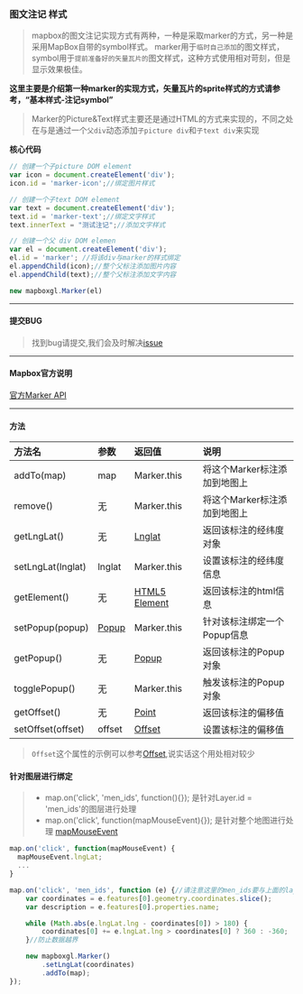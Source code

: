 ### 图文注记 样式
> mapbox的图文注记实现方式有两种，一种是采取marker的方式，另一种是采用MapBox自带的symbol样式。 marker用于`临时自己添加`的图文样式，symbol用于`提前准备好的矢量瓦片的`图文样式，这种方式使用相对苛刻，但是显示效果极佳。

**这里主要是介绍第一种marker的实现方式，矢量瓦片的sprite样式的方式请参考，“基本样式-注记symbol”**

> Marker的Picture&Text样式主要还是通过HTML的方式来实现的，不同之处在与是通过一个`父div`动态添加`子picture div`和`子text div`来实现

**核心代码**

``` javascript
// 创建一个子picture DOM element
var icon = document.createElement('div');
icon.id = 'marker-icon';//绑定图片样式

// 创建一个子text DOM element
var text = document.createElement('div');
text.id = 'marker-text';//绑定文字样式
text.innerText = "测试注记";//添加文字样式

// 创建一个父 div DOM elemen
var el = document.createElement('div');
el.id = 'marker'; //将该div与marker的样式绑定
el.appendChild(icon);//整个父标注添加图片内容
el.appendChild(text);//整个父标注添加文字内容

new mapboxgl.Marker(el)
```

---
#### 提交BUG
> 找到bug请提交,我们会及时解决[issue](https://github.com/ParnDeedlit/WebClient-Mapbox/issues)

---
#### Mapbox官方说明

[官方Marker API](https://www.mapbox.com/mapbox-gl-js/api#marker)

---
#### 方法

|方法名|参数|返回值|说明|
|:---|:---|:---|:---|
|addTo(map)|map|Marker.this|将这个Marker标注添加到地图上|
|remove()|无|Marker.this |将这个Marker标注添加到地图上|
|getLngLat()|无|[Lnglat](https://www.mapbox.com/mapbox-gl-js/api/#lnglat)|返回该标注的经纬度对象|
|setLngLat(lnglat)|lnglat|Marker.this|设置该标注的经纬度信息|
|getElement()|无|[HTML5 Element](https://developer.mozilla.org/zh-CN/docs/Web/HTML/Element)|返回该标注的html信息|
|setPopup(popup)|[Popup](https://www.mapbox.com/mapbox-gl-js/api#popup)|Marker.this|针对该标注绑定一个Popup信息|
|getPopup()|无|[Popup](https://www.mapbox.com/mapbox-gl-js/api#popup)|返回该标注的Popup对象|
|togglePopup()|无|Marker.this|触发该标注的Popup对象|
|getOffset()|无|[Point](https://www.mapbox.com/mapbox-gl-js/api#point)|返回该标注的偏移值|
|setOffset(offset)|offset|[Offset](https://www.mapbox.com/mapbox-gl-js/api/#pointlike)|设置该标注的偏移值|

> `Offset`这个属性的示例可以参考[Offset](https://www.mapbox.com/mapbox-gl-js/api#popup),说实话这个用处相对较少

#### 针对图层进行绑定
> * map.on('click', 'men_ids', function(){}); 是针对Layer.id = 'men_ids'的图层进行处理
> * map.on('click', function(mapMouseEvent){}); 是针对整个地图进行处理 [mapMouseEvent](https://www.mapbox.com/mapbox-gl-js/api#mapmouseevent)

``` javascript
map.on('click', function(mapMouseEvent) {
  mapMouseEvent.lngLat;
  ...
}

map.on('click', 'men_ids', function (e) {//请注意这里的men_ids要与上面的layer-id一致
    var coordinates = e.features[0].geometry.coordinates.slice();
    var description = e.features[0].properties.name;

    while (Math.abs(e.lngLat.lng - coordinates[0]) > 180) {
        coordinates[0] += e.lngLat.lng > coordinates[0] ? 360 : -360;
    }//防止数据越界

    new mapboxgl.Marker()
        .setLngLat(coordinates)
        .addTo(map);
});
```
